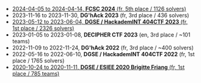 - [2024-04-05 to 2024-04-14, **FCSC 2024** (fr, 5th place / 1126 solvers)](2024-04-05_FCSC-2024)
- 2023-11-16 to 2023-11-30, **DG'hAck 2023** (fr, 3rd place / 436 solvers)
- [2023-05-12 to 2023-06-04, **DGSE / HackademINT 404CTF 2023** (fr, 1st place / 2326 solvers)](2023-05-12_404CTF-2023) 
- 2023-01-05 to 2023-01-08, **DECIPHER CTF 2023** (en, 3rd place / ~101 teams)
- 2022-11-09 to 2022-11-24, **DG'hAck 2022** (fr, 3rd place / ~400 solvers)
- 2022-05-16 to 2022-06-10, **DGSE / HackademINT 404CTF 2022** (fr, 1st place / 1765 solvers)
- [2020-10-24 to 2020-11-11, **DGSE / ESIEE 2020 Brigitte Friang** (fr, 1st place / 785 teams)](2020-10-24_DGSESIEE)
